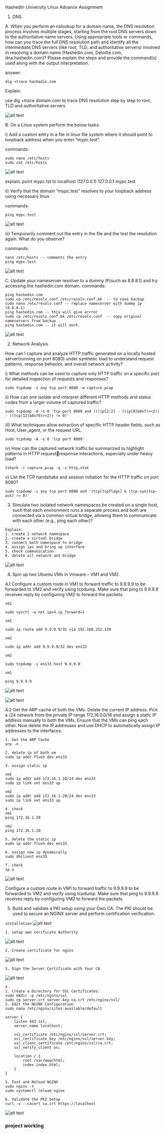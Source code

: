 HashedIn University Linux Advance Assignment 

1. DNS


A. When you perform an nslookup for a domain name, the DNS resolution process involves 
multiple stages, starting from the root DNS servers down to the authoritative name servers. 
Using appropriate tools or commands, how can you trace the full DNS resolution path and 
identify all the intermediate DNS servers (like root, TLD, and authoritative servers) involved in 
resolving a domain name (Hashedin.com, Deloitte.com, dna.hashedin.com)? Please explain the 
steps and provide the command(s) used along with the output interpretation.

answer:

```
dig +trace hashedin.com
```
Explain:

use dig +trace domain.com to trace DNS resolution step by step to root, TLD and authoritative servers

![alt text](image.png)


 
B. On a Linux system perform the below tasks:


i) Add a custom entry in a file in linux file system where it should point to loopback address when 
you enter “mypc.test”. 


commands:
```
sudo nano /etc/hosts
sudo cat /etc/hosts
```
![alt text](image-1.png)

explain:
point mypc.tst to localhost (127.0.0.1)
127.0.0.1   mypc.test


ii) Verify that the domain “mypc.test” resolves to your loopback address using necessary linux

commands:

```
ping mypc.test
```

![alt text](image-2.png)


iii) Temporarily comment out the entry in the file and the test the resolution again. What do you 
observe?

commands:

```
nano /etc/hosts -- comments the entry
ping mypc.test

```

![alt text](image-3.png)



C. Update your nameserver resolver to a dummy IP(such as 8.8.8.1) and try accessing the 
hashedin.com domain.
commands:
```
ping hashedin.com
sudo cp /etc/resolv.conf /etc/resolv.conf.bk  -- to save backup
sudo nano /etc/resolv.conf -- replace nameserver with dummy ip (8.8.8.1)
ping hashedin.com -- this will give errror
sudo cp /etc/resolv.conf.bk /etc/resolv.conf  -- copy original nameservers from backup
ping hashedin.com -- it will work
```


![alt text](image-4.png)


2. Network Analysis

How can I capture and analyze HTTP traffic generated on a locally hosted server(running on port 
8080) under synthetic load to understand request patterns, response behavior, and overall 
network activity?

i) What methods can be used to capture only HTTP traffic on a specific port for detailed 
inspection of requests and responses?

```
sudo tcpdump -i any tcp port 8080 -w capture.pcap
```

ii) How can one isolate and interpret different HTTP methods and status codes from a larger 
volume of captured traffic? 
```
sudo tcpdump -A -s 0 'tcp port 8080 and (((ip[2:2] - ((ip[0]&0xf)<<2)) - ((tcp[12]&0xf0)>>2)) != 0)'
```

iiI) What techniques allow extraction of specific HTTP header fields, such as Host, User_agent, or 
the request URL. 
```
sudo tcpdump -A -s 0 'tcp port 8080'
```
iv) How can the captured network traffic be summarized to highlight patterns in HTTP requestresponse interactions, especially under heavy load? 
```
tshark -r capture.pcap -q -z http,stat
```

v) List the TCP handshake and session initiation for the HTTP traffic on port 8080? 
```
sudo tcpdump -i any tcp port 8080 and '(tcp[tcpflags] & (tcp-syn|tcp-ack) != 0)'
```
 
3. Simulate two isolated network namespaces be created on a single host, such that each 
environment runs a separate process and both are connected via a common virtual bridge, 
allowing them to communicate with each other (e.g., ping each other)? 

```
Explain:
1. create 2 network namespace
2. create a virtual bridge
3. connect both namespace to bridge
4. assign ips and bring up interface
5. check communication 
6. delete all network and bridge
```
![alt text](image-6.png)

4. Spin up two Ubuntu VMs in Vmware – VM1 and VM2.


4.1 Configure a custom route in VM1 to forward traffic to 9.9.9.9 to be forwarded to 
VM2 and verify using tcpdump. Make sure that ping to 9.9.9.9 receives reply by 
configuring VM2 to forward the packets.

```
vm2

sudo sysctl -w net.ipv4.ip_forward=1

vm1

sudo ip route add 9.9.9.9/32 via 192.168.252.129

vm2

sudo ip addr add 9.9.9.9/32 dev ens33

vm2

sudo tcpdump -i ens33 host 9.9.9.9

vm1

ping 9.9.9.9

```

![alt text](image-15.png)


![alt text](image-14.png)


4.2 Get the ARP cache of both the VMs. Delete the current IP address. Pick a /24 network 
from the private IP range 172.16.0.0/16 and assign a static IP address manually to both 
the VMs. Ensure that the VMs can ping each other. Now delete the IP addresses and use 
DHCP to automatically assign IP addresses to the interfaces.

```
1. Get the ARP Cache
arp -n

2. delete ip of both vm
sudo ip addr flush dev ens33

3. assign static ip

vm1
sudo ip addr add 172.16.1.10/24 dev ens33
sudo ip link set ens33 up

vm2
sudo ip addr add 172.16.1.20/24 dev ens33
sudo ip link set ens33 up

4. check
vm1
ping 172.16.1.20

vm2
ping 172.16.1.10

5. delete the static ip
sudo ip addr flush dev ens33

6. assign new ip dynamically
sudo dhclient ens33

7. check
ip a

```
![alt text](image-17.png)

Configure a custom route in VM1 to forward traffic to 9.9.9.9 to be forwarded to VM2 and verify 
using tcpdump. Make sure that ping to 9.9.9.9 receives reply by configuring VM2 to forward the 
packets.





5. Build and validate a PKI setup using your Own CA. The PKI should be used to secure an NGINX 
server and perform certification verification.

```installation```
![alt text](image-12.png)

```
1. setup own cerificate Authority
```
![alt text](image-9.png)

```
2. Create certificate for nginx
```
![alt text](image-10.png)

```
3. Sign the Server Certificate with Your CA
```
![alt text](image-11.png)

```
4.
1. Create a Directory for SSL Certificates:
sudo mkdir -p /etc/nginx/ssl
sudo cp server.crt server.key ca.crt /etc/nginx/ssl/
2. Edit the NGINX Configuration
sudo nano /etc/nginx/sites-available/default
```
```
server {
    listen 443 ssl;
    server_name localhost;

    ssl_certificate /etc/nginx/ssl/server.crt;
    ssl_certificate_key /etc/nginx/ssl/server.key;
    ssl_client_certificate /etc/nginx/ssl/ca.crt;
    ssl_verify_client on;

    location / {
        root /var/www/html;
        index index.html;
    }
}
```

```
5. Test and Reload NGINX
sudo nginx -t
sudo systemctl reload nginx
```

```
6. Validate the PKI Setup
curl -v --cacert ca.crt https://localhost
```

![alt text](image-13.png)


### project working
